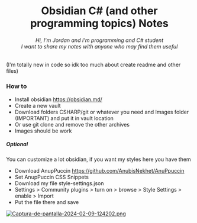 <h1 align = "center"> Obsidian C# (and other programming topics) Notes</h1>
<h6 align = "center"> Hi, I'm Jordan and I'm programming and C# student<br>I want to share my notes with anyone who may find them useful</h6> 

(I'm totally new in code so idk too much about create readme and other files)

### How to
- Install obsidian https://obsidian.md/
- Create a new vault
- Download folders CSHARP/git or whatever you need and Images folder (IMPORTANT) and put it in vault location
- Or use git clone and remove the other archives
- Images should be work

##### Optional
You can customize a lot obsidian, if you want my styles here you have them
- Download AnupPuccin https://github.com/AnubisNekhet/AnuPpuccin
- Set AnupPuccin CSS Snippets
- Download my file style-settings.json
- Settings > Community plugins > turn on > browse > Style Settings > enable > Import
- Put the file there and save

[![Captura-de-pantalla-2024-02-09-124202.png](https://i.postimg.cc/nhgtWrx2/Captura-de-pantalla-2024-02-09-124202.png)](https://postimg.cc/G4FN8cHT)